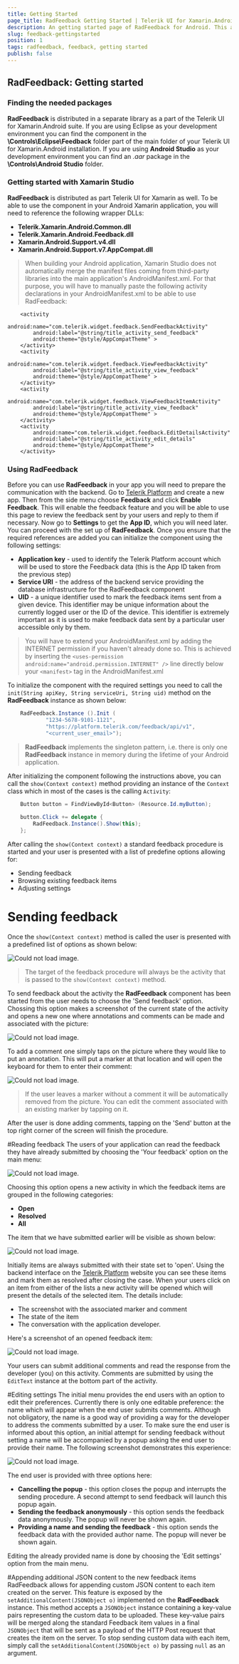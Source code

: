 ```yaml
---
title: Getting Started
page_title: RadFeedback Getting Started | Telerik UI for Xamarin.Android Documentation
description: An getting started page of RadFeedback for Android. This article provides the basics you need to know to be able to integrate the RadFeedback component into your Android app.
slug: feedback-gettingstarted
position: 1
tags: radfeedback, feedback, getting started
publish: false
---  
```


## RadFeedback: Getting started
### Finding the needed packages
**RadFeedback** is distributed in a separate library as a part of the Telerik UI for Xamarin.Android suite. If you are using Eclipse as your development environment you can find the component in the **\Controls\Eclipse\Feedback** folder part of the main folder of your Telerik UI for Xamarin.Android installation. If you are using **Android Studio** as your development environment you can find an _.aar_ package in the **\Controls\Android Studio** folder.
### Getting started with Xamarin Studio
**RadFeedback** is distributed as part Telerik UI for Xamarin as well. To be able to use the component in your Android Xamarin application, you will need to reference the following wrapper DLLs:

* **Telerik.Xamarin.Android.Common.dll**
* **Telerik.Xamarin.Android.Feedback.dll**
* **Xamarin.Android.Support.v4.dll**
* **Xamarin.Android.Support.v7.AppCompat.dll**

>When building your Android application, Xamarin Studio does not automatically merge the manifest files coming from third-party libraries into the main application's AndroidManifest.xml. For that purpose, you will have to manually paste the following activity declarations in your AndroidManifest.xml to be able to use RadFeedback:
```
    <activity
        android:name="com.telerik.widget.feedback.SendFeedbackActivity"
        android:label="@string/title_activity_send_feedback"
        android:theme="@style/AppCompatTheme" >
    </activity>
    <activity
        android:name="com.telerik.widget.feedback.ViewFeedbackActivity"
        android:label="@string/title_activity_view_feedback"
        android:theme="@style/AppCompatTheme" >
    </activity>
    <activity
        android:name="com.telerik.widget.feedback.ViewFeedbackItemActivity"
        android:label="@string/title_activity_view_feedback"
        android:theme="@style/AppCompatTheme" >
    </activity>
    <activity
        android:name="com.telerik.widget.feedback.EditDetailsActivity"
        android:label="@string/title_activity_edit_details"
        android:theme="@style/AppCompatTheme">
    </activity>
```

### Using RadFeedback
Before you can use **RadFeedback** in your app you will need to prepare the communication with the backend. Go to <a href="http://platform.telerik.com/" tagret="_blank">Telerik Platform<a/> and create a new app. 
Then from the side menu choose **Feedback** and click **Enable Feedback**. This will enable the feedback feature and you will be able to use this page to review the feedback sent by your users and reply to them if necessary. 
Now go to **Settings** to get the **App ID**, which you will need later. You can proceed with the set up of **RadFeedback**. Once you ensure that 
the required references are added you can initialize the component using the following settings:

* **Application key** - used to identify the Telerik Platform account which will be used to store the Feedback data (this is the App ID taken from the previous step)
* **Service URI** - the address of the backend service providing the database infrastructure for the RadFeedback component
* **UID** - a unique identifier used to mark the feedback items sent from a given device. This identifier may be unique information about the currently logged user or the ID of the device. This identifier is extremely important as it is used to make feedback data sent by a particular user accessible only by them.

>You will have to extend your AndroidManifest.xml by adding the INTERNET permission if you haven't already done so. This is achieved by inserting the `<uses-permission android:name="android.permission.INTERNET" />` line directly below your `<manifest>` tag in the AndroidManifest.xml

To initialize the component with the required settings you need to call the `init(String apiKey, String serviceUri, String uid)` method on the **RadFeedback** instance as shown below:

```C#
	RadFeedback.Instance ().Init (
			"1234-5678-9101-1121",
			"https://platform.telerik.com/feedback/api/v1",
			"<current_user_email>");
```

>**RadFeedback** implements the singleton pattern, i.e. there is only one **RadFeedback** instance in memory during the lifetime of your Android application.

After initializing the component following the instructions above, you can call the `show(Context context)` method providing an instance of the `Context` class which in most of the cases is the calling `Activity`:

```C#
    Button button = FindViewById<Button> (Resource.Id.myButton);
    
	button.Click += delegate {
	    RadFeedback.Instance().Show(this);
	};
```

After calling the `show(Context context)` a standard feedback procedure is started and your user is presented with a list of predefine options allowing for:

* Sending feedback
* Browsing existing feedback items
* Adjusting settings

# Sending feedback
Once the `show(Context context)` method is called the user is presented with a predefined list of options as shown below:

![Could not load image.](images/feedback-main-menu.png "RadFeedback main menu")

>The target of the feedback procedure will always be the activity that is passed to the `show(Context context)` method.

To send feedback about the activity the **RadFeedback** component has been started from the user needs to choose the 'Send feedback' option. Chossing this option makes a screenshot of the current state of the activity and opens a new one where annotations and comments can be made and associated with the picture:

![Could not load image.](images/feedback-send-feedback-1.png "The Send Feedback experience")

To add a comment one simply taps on the picture where they would like to put an annotation. This will put a marker at that location and will open the keyboard for them to enter their comment:

![Could not load image.](images/feedback-send-feedback-2.png "Adding comments on the screenshot")

>If the user leaves a marker without a comment it will be automatically removed from the picture.
>You can edit the comment associated with an existing marker by tapping on it.

After the user is done adding comments, tapping on the 'Send' button at the top right corner of the screen will finish the procedure.

#Reading feedback
The users of your application can read the feedback they have already submitted by choosing the 'Your feedback' option on the main menu:

![Could not load image.](images/feedback-main-menu.png "RadFeedback main menu")

Choosing this option opens a new activity in which the feedback items are grouped in the following categories:

* **Open**
* **Resolved**
* **All**

The item that we have submitted earlier will be visible as shown below:

![Could not load image.](images/feedback-view-feedback-1.png "View feedback")

Initially items are always submitted with their state set to 'open'. Using the backend interface on the <a href="http://platform.telerik.com/" tagret="_blank">Telerik Platform<a/> website you can see these items and mark them as resolved after closing the case. When your users click on an item from either of the lists a new activity will be opened which will present the details of the selected item. The details include:

* The screenshot with the associated marker and comment
* The state of the item
* The conversation with the application developer.

Here's a screenshot of an opened feedback item:

![Could not load image.](images/feedback-view-feedback-item-1.png "Browse a feedback item")

Your users can submit additional comments and read the response from the developer (you) on this activity. Comments are submitted by using the `EditText` instance at the bottom part of the activity.

#Editing settings
The initial menu provides the end users with an option to edit their preferences. Currently there is only one editable preference: the name which will appear when the end user submits comments. Although not obligatory, the name is a good way of providing a way for the developer to address the comments submitted by a user. To make sure the end user is informed about this option, an initial attempt for sending feedback without setting a name will be accompanied by a popup asking the end user to provide their name. The following screenshot demonstrates this experience:

![Could not load image.](images/feedback-edit-settings-1.png "Browse a feedback item")

The end user is provided with three options here:

* **Cancelling the popup** - this option closes the popup and interrupts the sending procedure. A second attempt to send feedback will launch this popup again.
* **Sending the feedback anonymously** - this option sends the feedback data anonymously. The popup will never be shown again.
* **Providing a name and sending the feedback** - this option sends the feedback data with the provided author name. The popup will never be shown again.

Editing the already provided name is done by choosing the 'Edit settings' option from the main menu.

#Appending additional JSON content to the new feedback items
RadFeedback allows for appending custom JSON content to each item created on the server. This feature is exposed by the `setAdditionalContent(JSONObject o)` implemented on the **RadFeedback** instance. This method accepts a `JSONObject` instance containing a key-value pairs representing the custom data to be uploaded. These key-value pairs will be merged along the standard Feedback item values in a final `JSONObject` that will be sent as a payload of the HTTP Post request that creates the item on the server. To stop sending custom data with each item, simply call the `setAdditionalContent(JSONObject o)` by passing `null` as an argument.



